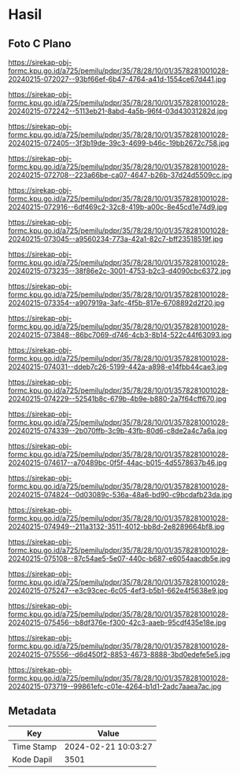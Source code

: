 # Hasil

## Foto C Plano

https://sirekap-obj-formc.kpu.go.id/a725/pemilu/pdpr/35/78/28/10/01/3578281001028-20240215-072027--93bf66ef-6b47-4764-a41d-1554ce67d441.jpg

https://sirekap-obj-formc.kpu.go.id/a725/pemilu/pdpr/35/78/28/10/01/3578281001028-20240215-072242--5113eb21-8abd-4a5b-96f4-03d43031282d.jpg

https://sirekap-obj-formc.kpu.go.id/a725/pemilu/pdpr/35/78/28/10/01/3578281001028-20240215-072405--3f3b19de-39c3-4699-b46c-19bb2672c758.jpg

https://sirekap-obj-formc.kpu.go.id/a725/pemilu/pdpr/35/78/28/10/01/3578281001028-20240215-072708--223a66be-ca07-4647-b26b-37d24d5509cc.jpg

https://sirekap-obj-formc.kpu.go.id/a725/pemilu/pdpr/35/78/28/10/01/3578281001028-20240215-072916--6df469c2-32c8-419b-a00c-8e45cd1e74d9.jpg

https://sirekap-obj-formc.kpu.go.id/a725/pemilu/pdpr/35/78/28/10/01/3578281001028-20240215-073045--a9560234-773a-42a1-82c7-bff23518519f.jpg

https://sirekap-obj-formc.kpu.go.id/a725/pemilu/pdpr/35/78/28/10/01/3578281001028-20240215-073235--38f86e2c-3001-4753-b2c3-d4090cbc6372.jpg

https://sirekap-obj-formc.kpu.go.id/a725/pemilu/pdpr/35/78/28/10/01/3578281001028-20240215-073354--a907919a-3afc-4f5b-817e-6708892d2f20.jpg

https://sirekap-obj-formc.kpu.go.id/a725/pemilu/pdpr/35/78/28/10/01/3578281001028-20240215-073848--86bc7069-d746-4cb3-8b14-522c44f63093.jpg

https://sirekap-obj-formc.kpu.go.id/a725/pemilu/pdpr/35/78/28/10/01/3578281001028-20240215-074031--ddeb7c26-5199-442a-a898-e14fbb44cae3.jpg

https://sirekap-obj-formc.kpu.go.id/a725/pemilu/pdpr/35/78/28/10/01/3578281001028-20240215-074229--52541b8c-679b-4b9e-b880-2a7f64cff670.jpg

https://sirekap-obj-formc.kpu.go.id/a725/pemilu/pdpr/35/78/28/10/01/3578281001028-20240215-074339--2b070ffb-3c9b-43fb-80d6-c8de2a4c7a6a.jpg

https://sirekap-obj-formc.kpu.go.id/a725/pemilu/pdpr/35/78/28/10/01/3578281001028-20240215-074617--a70489bc-0f5f-44ac-b015-4d5578637b46.jpg

https://sirekap-obj-formc.kpu.go.id/a725/pemilu/pdpr/35/78/28/10/01/3578281001028-20240215-074824--0d03089c-536a-48a6-bd90-c9bcdafb23da.jpg

https://sirekap-obj-formc.kpu.go.id/a725/pemilu/pdpr/35/78/28/10/01/3578281001028-20240215-074949--211a3132-3511-4012-bb8d-2e8289664bf8.jpg

https://sirekap-obj-formc.kpu.go.id/a725/pemilu/pdpr/35/78/28/10/01/3578281001028-20240215-075108--87c54ae5-5e07-440c-b687-e6054aacdb5e.jpg

https://sirekap-obj-formc.kpu.go.id/a725/pemilu/pdpr/35/78/28/10/01/3578281001028-20240215-075247--e3c93cec-6c05-4ef3-b5b1-662e4f5638e9.jpg

https://sirekap-obj-formc.kpu.go.id/a725/pemilu/pdpr/35/78/28/10/01/3578281001028-20240215-075456--b8df376e-f300-42c3-aaeb-95cdf435e18e.jpg

https://sirekap-obj-formc.kpu.go.id/a725/pemilu/pdpr/35/78/28/10/01/3578281001028-20240215-075556--d6d450f2-8853-4673-8888-3bd0edefe5e5.jpg

https://sirekap-obj-formc.kpu.go.id/a725/pemilu/pdpr/35/78/28/10/01/3578281001028-20240215-073719--99861efc-c01e-4264-b1d1-2adc7aaea7ac.jpg


## Metadata

| Key        | Value               |
| ---------- | ------------------- |
| Time Stamp | 2024-02-21 10:03:27 |
| Kode Dapil | 3501                |



